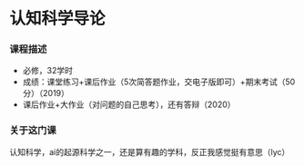# 认知科学导论

### 课程描述

- 必修，32学时
- 成绩：课堂练习+课后作业（5次简答题作业，交电子版即可）+期末考试（50分）（2019）
- 课后作业+大作业（对问题的自己思考），还有答辩（2020）

### 关于这门课

认知科学，ai的起源科学之一，还是算有趣的学科，反正我感觉挺有意思（lyc）

